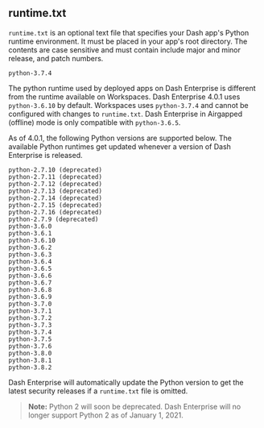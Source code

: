 
## runtime.txt

`runtime.txt` is an optional text file that specifies your Dash app's Python runtime 
environment. It must be placed in your app's root directory. The contents are case 
sensitive and must contain include major and minor release, and patch numbers. 

```
python-3.7.4

```

The python runtime used by deployed apps on Dash Enterprise is different from the runtime available on Workspaces.
Dash Enterprise 4.0.1 uses `python-3.6.10` by default. Workspaces uses `python-3.7.4` and cannot be configured with changes to `runtime.txt`. 
Dash Enterprise in Airgapped (offline) mode is only compatible with `python-3.6.5`.

As of 4.0.1, the following Python versions are supported below. The available Python 
runtimes get updated whenever a version of Dash Enterprise is released.

```
python-2.7.10 (deprecated)
python-2.7.11 (deprecated)
python-2.7.12 (deprecated)
python-2.7.13 (deprecated)
python-2.7.14 (deprecated)
python-2.7.15 (deprecated)
python-2.7.16 (deprecated)
python-2.7.9 (deprecated)
python-3.6.0
python-3.6.1
python-3.6.10
python-3.6.2
python-3.6.3
python-3.6.4
python-3.6.5
python-3.6.6
python-3.6.7
python-3.6.8
python-3.6.9
python-3.7.0
python-3.7.1
python-3.7.2
python-3.7.3
python-3.7.4
python-3.7.5
python-3.7.6
python-3.8.0
python-3.8.1
python-3.8.2

```

Dash Enterprise will automatically update the Python version to 
get the latest security releases if a `runtime.txt` file is omitted.

>**Note:** Python 2 will soon be deprecated. Dash Enterprise will no longer support 
>Python 2 as of January 1, 2021.
